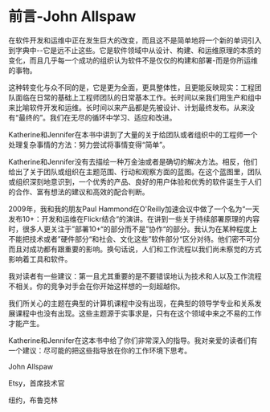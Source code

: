 # 前言-John Allspaw

在软件开发和运维中正在发生巨大的改变，而且这不是简单地将一个新的单词引入到字典中--它是远不止这些。它是软件领域中从设计、构建、和运维原理的本质的变化，而且几乎每一个成功的组织认为软件不是仅仅的构建和部署-而是你所运维的事物。

这种转变化与众不同的是，它是更为全面，更具整体性，且更能反映现实：工程团队面临在日常的基础上工程师团队的日常基本工作。长时间以来我们用生产和组中来比喻软件开发和运维。长时间以来产品都是先被设计、计划最终发布。从来没有“最终的”。我们在无尽的循环中学习、适应和改进。

Katherine和Jennifer在本书中讲到了大量的关于给团队或者组织中的工程师一个处理复杂事情的方法：努力尝试将事情变得“简单”。

Katherine和Jennifer没有去描绘一种万金油或者是确切的解决方法。相反，他们给出了关于团队或组织在主题范围、行动和观察方面的蓝图。在这个蓝图里，团队或组织深刻地意识到，一个优秀的产品、良好的用户体验和优秀的软件诞生于人们的合作、富有想法的建议和高效的配合判断。

2009年，我和我的朋友Paul Hammond在O'Reilly加速会议中做了一个名为“一天发布10+：开发和运维在Flickr结合“的演讲。在讲到一些关于持续部署原理的内容时，很多人更关注于”部署10+“的部分而不是”协作“的部分。我认为在某种程度上不能把技术或者”硬件部分“和社会、文化这些”软件部分“区分对待。他们密不可分而且对成功都有跟重要的影响。换句话说，人们和工作流程以我们尚未察觉的方式影响着工具和软件。

我对读者有一些建议：第一且尤其重要的是不要错误地认为技术和人以及工作流程不相关。你的竞争对手会在你开始这样想的一刻超越你。

我们所关心的主题在典型的计算机课程中没有出现，在典型的领导学专业和关系发展课程中也没有出现。这些主题源于实事求是，只有在这个领域中来之不易的工作才能产生。

Katherine和Jennifer在这本书中给了你们非常深入的指导。我对亲爱的读者们有一个建议：尽可能的把这些指导放在你的工作环境下思考。

John Allspaw

Etsy，首席技术官

纽约，布鲁克林



